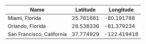 | Name                            | Latitude   | Longitude
|---------------------------------|------------|-------------
| Miami, Florida                  | 25.761681  | -80.191788
| Orlando, Florida                | 28.538336  | -81.379234
| San Francisco, California       | 37.774929  | -122.419418
